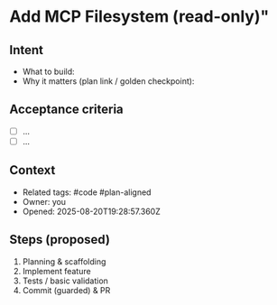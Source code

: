 # Add MCP Filesystem (read-only)"

## Intent
- What to build:
- Why it matters (plan link / golden checkpoint):

## Acceptance criteria
- [ ] ...
- [ ] ...

## Context
- Related tags: #code #plan-aligned
- Owner: you
- Opened: 2025-08-20T19:28:57.360Z

## Steps (proposed)
1. Planning & scaffolding
2. Implement feature
3. Tests / basic validation
4. Commit (guarded) & PR